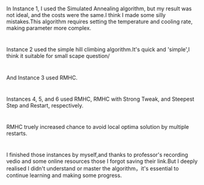 #
In Instance 1, I used the Simulated Annealing algorithm, but my result was not ideal, and the costs were the same.I think I made some silly mistakes.This algorithm requires setting the temperature and cooling rate, making parameter more complex.
#
Instance 2 used the simple hill climbing algorithm.It's quick and 'simple',I think it suitable for small scape question/ 
#
And Instance 3 used RMHC.
#
Instances 4, 5, and 6 used RMHC, RMHC with Strong Tweak, and Steepest Step and Restart, respectively.
#
RMHC truely increased chance to avoid local optima solution by multiple restarts.

#
I finished those instances by myself,and thanks to professor's recording vedio and some online resources those I forgot saving their link.But I deeply realised I didn't understand or master the algorithm，it's essential to continue learning and making some progress.

